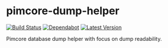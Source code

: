 # pimcore-dump-helper
[![Build Status](https://github.com/vintagesucks/pimcore-dump-helper/workflows/Build/badge.svg)](https://github.com/vintagesucks/pimcore-dump-helper/actions) [![Dependabot](https://badgen.net/badge/Dependabot/enabled/green?icon=dependabot)](https://dependabot.com/) [![Latest Version](https://img.shields.io/packagist/v/vintagesucks/pimcore-dump-helper)](https://packagist.org/packages/vintagesucks/pimcore-dump-helper) 

Pimcore database dump helper with focus on dump readability.
